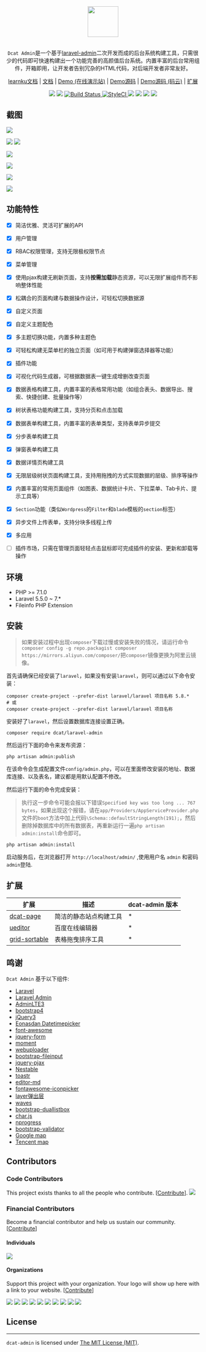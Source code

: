 
<div align="center">
    <img src="http://www.dcatadmin.com/assets/img/logo-text.png" height="80"> 
</div>
<br>
<p align="center"><code>Dcat Admin</code>是一个基于<a href="https://www.laravel-admin.org/" target="_blank">laravel-admin</a>二次开发而成的后台系统构建工具，只需很少的代码即可快速构建出一个功能完善的高颜值后台系统。内置丰富的后台常用组件，开箱即用，让开发者告别冗杂的HTML代码，对后端开发者非常友好。</p>

<p align="center">
<a href="https://learnku.com/docs/dcat-admin/1.x">learnku文档</a> |
<a href="http://www.dcatadmin.com/">文档</a> |
<a href="http://103.39.211.179:8080/admin">Demo (在线演示站)</a> |
<a href="https://github.com/jqhph/dcat-admin-demo">Demo源码</a> |
<a href="https://gitee.com/jqhph/dcat-admin-demo">Demo源码 (码云)</a> |
<a href="#extensions">扩展</a>
</p>

<p align="center">
    <a href="https://github.com/jqhph/dcat-admin/blob/master/LICENSE"><a href="https://opencollective.com/dcat-admin" alt="Financial Contributors on Open Collective"><img src="https://opencollective.com/dcat-admin/all/badge.svg?label=financial+contributors" /></a> <img src="https://img.shields.io/badge/license-MIT-7389D8.svg?style=flat" ></a>
    <a href="https://travis-ci.org/jqhph/dcat-admin">
        <img src="https://travis-ci.org/jqhph/dcat-admin.svg?branch=master" alt="Build Status">
    </a>
    <a href="https://styleci.io/repos/182349597">
        <img src="https://github.styleci.io/repos/182349597/shield" alt="StyleCI">
    </a>
    <a href="https://packagist.org/packages/dcat/laravel-admin" ><img src="https://poser.pugx.org/dcat/laravel-admin/v/stable" /></a> 
    <a href="https://packagist.org/packages/dcat/laravel-admin"><img src="https://img.shields.io/packagist/dt/dcat/laravel-admin.svg?color=" /></a> 
    <a><img src="https://img.shields.io/badge/php-7.1+-59a9f8.svg?style=flat" /></a> 
    <a><img src="https://img.shields.io/badge/laravel-5.5+-59a9f8.svg?style=flat" ></a>
</p>

## 截图

![](https://cdn.learnku.com/uploads/images/202008/08/38389/YRZvU7LEq9.jpg!large)

![](https://cdn.learnku.com/uploads/images/202008/08/38389/F4PRdaiGrP.jpg!large)
![](https://cdn.learnku.com/uploads/images/202008/08/38389/B7ALEoKOPn.jpg!large)

![](https://cdn.learnku.com/uploads/images/202008/08/38389/HNom4eX9xr.jpg!large)

![](https://cdn.learnku.com/uploads/images/202008/08/38389/RnExzKgH8T.jpg!large)

![](https://cdn.learnku.com/uploads/images/202008/08/38389/O67S62aI4s.jpg!large)

![](https://cdn.learnku.com/uploads/images/202008/08/38389/lGYIdhifb5.jpg!large)


## 功能特性

- [x] 简洁优雅、灵活可扩展的API
- [x] 用户管理
- [x] RBAC权限管理，支持无限极权限节点
- [x] 菜单管理
- [x] 使用pjax构建无刷新页面，支持**按需加载**静态资源，可以无限扩展组件而不影响整体性能
- [x] 松耦合的页面构建与数据操作设计，可轻松切换数据源
- [x] 自定义页面
- [x] 自定义主题配色
- [x] 多主题切换功能，内置多种主题色
- [x] 可轻松构建无菜单栏的独立页面（如可用于构建弹窗选择器等功能）
- [x] 插件功能
- [x] 可视化代码生成器，可根据数据表一键生成增删改查页面
- [x] 数据表格构建工具，内置丰富的表格常用功能（如组合表头、数据导出、搜索、快捷创建、批量操作等）
- [x] 树状表格功能构建工具，支持分页和点击加载
- [x] 数据表单构建工具，内置丰富的表单类型，支持表单异步提交
- [x] 分步表单构建工具
- [x] 弹窗表单构建工具
- [x] 数据详情页构建工具
- [x] 无限层级树状页面构建工具，支持用拖拽的方式实现数据的层级、排序等操作
- [x] 内置丰富的常用页面组件（如图表、数据统计卡片、下拉菜单、Tab卡片、提示工具等）
- [x] `Section`功能（类似`Wordpress`的`Filter`和`blade`模板的`section`标签）
- [x] 异步文件上传表单，支持分块多线程上传
- [x] 多应用
- [ ] 插件市场，只需在管理页面轻轻点击鼠标即可完成插件的安装、更新和卸载等操作


## 环境
 - PHP >= 7.1.0
 - Laravel 5.5.0 ~ 7.*
 - Fileinfo PHP Extension

## 安装

> 如果安装过程中出现`composer`下载过慢或安装失败的情况，请运行命令`composer config -g repo.packagist composer https://mirrors.aliyun.com/composer/`把`composer`镜像更换为阿里云镜像。


首先请确保已经安装了`laravel`，如果没有安装`laravel`，则可以通过以下命令安装：
```
composer create-project --prefer-dist laravel/laravel 项目名称 5.8.*
# 或
composer create-project --prefer-dist laravel/laravel 项目名称
```

安装好了`laravel`，然后设置数据库连接设置正确。

```
composer require dcat/laravel-admin
```

然后运行下面的命令来发布资源：

```
php artisan admin:publish
```

在该命令会生成配置文件`config/admin.php`，可以在里面修改安装的地址、数据库连接、以及表名，建议都是用默认配置不修改。

然后运行下面的命令完成安装：

> 执行这一步命令可能会报以下错误`Specified key was too long ... 767 bytes`，如果出现这个报错，请在`app/Providers/AppServiceProvider.php`文件的`boot`方法中加上代码`\Schema::defaultStringLength(191);`，然后删除掉数据库中的所有数据表，再重新运行一遍`php artisan admin:install`命令即可。
```
php artisan admin:install
```

启动服务后，在浏览器打开 `http://localhost/admin/` ,使用用户名 `admin` 和密码 `admin`登陆.

<a name="extensions"></a>
## 扩展

| 扩展                                        | 描述                              | dcat-admin 版本                             |
| ------------------------------------------------ | ---------------------------------------- |---------------------------------------- |
| [dcat-page](https://github.com/jqhph/dcat-page)    | 简洁的静态站点构建工具 | * |
| [ueditor](https://github.com/jqhph/dcat-admin-ueditor) | 百度在线编辑器     | * |
| [grid-sortable](https://github.com/jqhph/dcat-admin-grid-sortable) | 表格拖曳排序工具      | * |


## 鸣谢
`Dcat Admin` 基于以下组件:

+ [Laravel](https://laravel.com/)
+ [Laravel Admin](https://www.laravel-admin.org/)
+ [AdminLTE3](https://github.com/ColorlibHQ/AdminLTE)
+ [bootstrap4](https://getbootstrap.com/)
+ [jQuery3](https://jquery.com/)
+ [Eonasdan Datetimepicker](https://github.com/Eonasdan/bootstrap-datetimepicker/)
+ [font-awesome](http://fontawesome.io)
+ [jquery-form](https://github.com/jquery-form/form)
+ [moment](http://momentjs.com/)
+ [webuploader](http://fex.baidu.com/webuploader/)
+ [bootstrap-fileinput](https://github.com/kartik-v/bootstrap-fileinput)
+ [jquery-pjax](https://github.com/defunkt/jquery-pjax)
+ [Nestable](http://dbushell.github.io/Nestable/)
+ [toastr](http://codeseven.github.io/toastr/)
+ [editor-md](https://github.com/pandao/editor.md)
+ [fontawesome-iconpicker](https://github.com/itsjavi/fontawesome-iconpicker)
+ [layer弹出层](http://layer.layui.com/)
+ [waves](https://github.com/fians/Waves)
+ [bootstrap-duallistbox](https://www.virtuosoft.eu/code/bootstrap-duallistbox/)
+ [char.js](https://www.chartjs.org)
+ [nprogress](https://ricostacruz.com/nprogress/)
+ [bootstrap-validator](https://github.com/1000hz/bootstrap-validator)
+ [Google map](https://www.google.com/maps)
+ [Tencent map](http://lbs.qq.com/)

## Contributors

### Code Contributors

This project exists thanks to all the people who contribute. [[Contribute](CONTRIBUTING.md)].
<a href="https://github.com/jqhph/dcat-admin/graphs/contributors"><img src="https://opencollective.com/dcat-admin/contributors.svg?width=890&button=false" /></a>

### Financial Contributors

Become a financial contributor and help us sustain our community. [[Contribute](https://opencollective.com/dcat-admin/contribute)]

#### Individuals

<a href="https://opencollective.com/dcat-admin"><img src="https://opencollective.com/dcat-admin/individuals.svg?width=890"></a>

#### Organizations

Support this project with your organization. Your logo will show up here with a link to your website. [[Contribute](https://opencollective.com/dcat-admin/contribute)]

<a href="https://opencollective.com/dcat-admin/organization/0/website"><img src="https://opencollective.com/dcat-admin/organization/0/avatar.svg"></a>
<a href="https://opencollective.com/dcat-admin/organization/1/website"><img src="https://opencollective.com/dcat-admin/organization/1/avatar.svg"></a>
<a href="https://opencollective.com/dcat-admin/organization/2/website"><img src="https://opencollective.com/dcat-admin/organization/2/avatar.svg"></a>
<a href="https://opencollective.com/dcat-admin/organization/3/website"><img src="https://opencollective.com/dcat-admin/organization/3/avatar.svg"></a>
<a href="https://opencollective.com/dcat-admin/organization/4/website"><img src="https://opencollective.com/dcat-admin/organization/4/avatar.svg"></a>
<a href="https://opencollective.com/dcat-admin/organization/5/website"><img src="https://opencollective.com/dcat-admin/organization/5/avatar.svg"></a>
<a href="https://opencollective.com/dcat-admin/organization/6/website"><img src="https://opencollective.com/dcat-admin/organization/6/avatar.svg"></a>
<a href="https://opencollective.com/dcat-admin/organization/7/website"><img src="https://opencollective.com/dcat-admin/organization/7/avatar.svg"></a>
<a href="https://opencollective.com/dcat-admin/organization/8/website"><img src="https://opencollective.com/dcat-admin/organization/8/avatar.svg"></a>
<a href="https://opencollective.com/dcat-admin/organization/9/website"><img src="https://opencollective.com/dcat-admin/organization/9/avatar.svg"></a>

## License
------------
`dcat-admin` is licensed under [The MIT License (MIT)](LICENSE).
